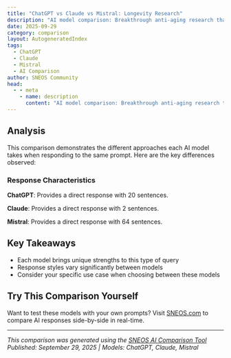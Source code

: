 ```yaml
---
title: "ChatGPT vs Claude vs Mistral: Longevity Research"
description: "AI model comparison: Breakthrough anti-aging research that could extend human lifespan to 150..."
date: 2025-09-29
category: comparison
layout: AutogeneratedIndex
tags:
  - ChatGPT
  - Claude
  - Mistral
  - AI Comparison
author: SNEOS Community
head:
  - - meta
    - name: description
      content: "AI model comparison: Breakthrough anti-aging research that could extend human lifespan to 150..."
---
```


<ChatComparison
  title="ChatGPT vs Claude vs Mistral: Longevity Research"
  prompt="Breakthrough anti-aging research that could extend human lifespan to 150"
  :responses='{
    "ChatGPT": "Recent breakthroughs in anti-aging research have brought science closer to extending human lifespan significantly, potentially up to 150 years. Key areas of progress include:\n\n1. **Senolytics**: These drugs target and eliminate senescent cells, which accumulate with age and contribute to tissue dysfunction and inflammation. Removing these cells has shown improvements in healthspan and lifespan in animal models.\n\n2. **Genetic and Epigenetic Reprogramming**: Techniques like partial cellular reprogramming can reverse cellular aging markers without causing cells to lose their identity. Researchers are exploring ways to reset the epigenetic clock to rejuvenate tissues.\n\n3. **Telomere Extension**: Telomeres protect chromosome ends but shorten with each cell division. Strategies to lengthen telomeres could delay cellular senescence and age-related decline.\n\n4. **Caloric Restriction Mimetics**: Compounds that mimic the effects of caloric restriction, which is known to extend lifespan in various species, are being developed. These include drugs like rapamycin and metformin.\n\n5. **Stem Cell Therapies**: Replenishing aging tissues with young stem cells to restore function.\n\n6. **Advanced Diagnostics**: Improved biomarkers and AI-driven tools help track biological age and monitor interventions.\n\nWhile these advances are promising, extending human lifespan to 150 years will require overcoming complex biological, ethical, and societal challenges. Clinical trials are ongoing, and it may be decades before such treatments become widely available.\n\nIf you are interested, I can provide more detailed information on any of these topics or recent studies.",
    "Claude": "Invalid API source. Please specify \u0027openai\u0027, \u0027anthropic\u0027, \u0027gemini\u0027, \u0027gemini-grounding\u0027, \u0027deepseek\u0027, \u0027grok\u0027, \u0027grok-live\u0027, or \u0027mistral\u0027.",
    "Mistral": "There have been several exciting areas of anti-aging research that have shown potential for extending human lifespan significantly, possibly even up to 150 years. Here are a few key areas:\n\n1. **Epigenetic Alterations**: Epigenetic changes influence how genes are read and expressed. Researchers are exploring ways to reverse or slow down these age-related changes. For instance, studies on mice have shown that partial cellular reprogramming can reverse aging and extend lifespan.\n\n2. **Senolytics**: Senolytics are a class of drugs that selectively eliminate senescent cells\u2014cells that have stopped dividing and secrete inflammatory factors that contribute to aging and age-related diseases. Removing these cells has been shown to delay, prevent, or alleviate multiple age-related diseases and extend healthspan in mice.\n\n3. **Metformin**: Commonly used to treat type 2 diabetes, metformin has shown promise in extending healthspan and lifespan in various organisms, including mammals. Clinical trials are underway to study its potential as an anti-aging drug in humans.\n\n4. **Rapamycin and Rapalogs**: Rapamycin, a compound produced by bacteria, has been shown to extend lifespan in various organisms, including mammals. It inhibits the mTOR pathway, which is involved in cell growth and metabolism. Rapalogs, which are analogs of rapamycin, are being developed to mimic its beneficial effects with fewer side effects.\n\n5. **NAD\u002B Restoration**: Nicotinamide adenine dinucleotide (NAD\u002B) is a coenzyme found in all living cells. Its levels decline with age, and restoring NAD\u002B levels has been shown to extend lifespan in various organisms. Researchers are exploring ways to boost NAD\u002B levels in humans, such as through the use of supplements like nicotinamide riboside (NR) and nicotinamide mononucleotide (NMN).\n\n6. **Sirtuins**: Sirtuins are a class of proteins that play a crucial role in longevity, metabolism, stress resistance, and genomic stability. Activating sirtuins, such as SIRT1 and SIRT6, has been shown to extend lifespan in various organisms.\n\n7. **Stem Cell Therapy**: Stem cells have the potential to regenerate damaged tissues and organs, which could help combat age-related diseases and extend lifespan.\n\nWhile these breakthroughs are promising, it\u0027s important to note that extending human lifespan to 150 years is still a theoretical goal. Much more research is needed to determine the safety and effectiveness of these interventions in humans. Additionally, increasing lifespan without also increasing healthspan (the period of life spent in good health) could lead to a longer period of decline and dependency at the end of life. Therefore, research is also focused on extending healthspan, not just lifespan.\n\nSources:\n\n* L\u00F3pez-Ot\u00EDn, C., Blasco, M. A., Partridge, L., Serrano, M., \u0026 Kroemer, G. (2013). The hallmarks of aging. Cell, 153(6), 1194-1217.\n* Kirkland, J. L., \u0026 Tchkonia, T. (2017). Cellular senescence: a translational perspective. EBioMedicine, 21, 21-28.\n* Martel, J. S., Ko, J., \u0026 Pause, A. (2019). Can we delay ageing with Metformin?. Diabetes \u0026 Metabolism, 45(3), 205-214.\n* Papadopoli, D., Katsimpardi, L., \u0026 Kastritis, E. (2019). NAD\u002B metabolism: from metabolic sensor to signaling regulator. Trends in endocrinology \u0026 metabolism: TEM, 30(8), 494-506.\n* Bonkowski, M. S., \u0026 Sinclair, D. A. (2016). Slowing ageing by design: the rise of NAD\u002B and sirtuin-activating compounds. Nature Reviews Molecular Cell Biology, 17(11), 679-690."
  }'
  published-date="16:28"
/>

## Analysis

This comparison demonstrates the different approaches each AI model takes when responding to the same prompt. Here are the key differences observed:

### Response Characteristics

**ChatGPT**: Provides a direct response with 20 sentences. 

**Claude**: Provides a direct response with 2 sentences. 

**Mistral**: Provides a direct response with 64 sentences. 

## Key Takeaways

- Each model brings unique strengths to this type of query
- Response styles vary significantly between models
- Consider your specific use case when choosing between these models

## Try This Comparison Yourself

Want to test these models with your own prompts? Visit [SNEOS.com](https://sneos.com) to compare AI responses side-by-side in real-time.

---

*This comparison was generated using the [SNEOS AI Comparison Tool](https://sneos.com)*
*Published: September 29, 2025 | Models: ChatGPT, Claude, Mistral*
